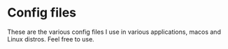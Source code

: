 # Config files
These are the various config files I use in various applications, macos and Linux distros. Feel free to use.
